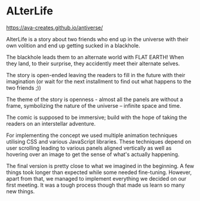 # ALterLife

 https://ava-creates.github.io/antiverse/
 
AlterLife is a story about two friends who end up in the universe with their own volition and end up getting sucked in a blackhole.

The blackhole leads them to an alternate world with FLAT EARTH! When they land, to their surprise, they accidently meet their alternate selves.

The story is open-ended leaving the readers to fill in the future with their imagination (or wait for the next installment to find out what happens to the two friends ;))
<br>

The theme of the story is openness - almost all the panels are without a frame, symbolizing the nature of the universe – infinite space and time.

The comic is supposed to be immersive; build with the hope of taking the readers on an interstellar adventure. 
<br>

For implementing the concept we used multiple animation techniques utilising CSS and various JavaScript libraries. These techniques depend on user scrolling leading to various panels aligned vertically as well as hovering over an image to get the sense of what's actually happening. 
<br>

The final version is pretty close to what we imagined in the beginning. A few things took longer than expected while some needed fine-tuning. However, apart from that, we managed to implement everything we decided on our first meeting. It was a tough process though that made us learn so many new things.
